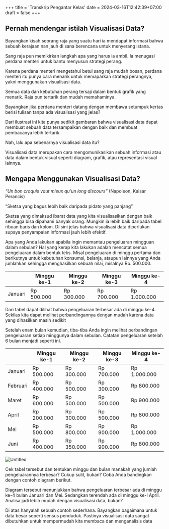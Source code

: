 +++
title = 'Transkrip Pengantar Kelas'
date = 2024-03-16T12:42:39+07:00
draft = false
+++

## Pernah mendengar istilah Visualisasi Data?

Bayangkan kisah seorang raja yang suatu hari ia mendapat informasi bahwa sebuah kerajaan nan jauh di sana berencana untuk menyerang istana.

Sang raja pun memikirkan langkah apa yang harus ia ambil. Ia menugasi perdana menteri untuk bantu menyusun strategi perang.

Karena perdana menteri mengetahui betul sang raja mudah bosan, perdana menteri itu punya cara menarik untuk memaparkan strategi perangnya, yakni menggunakan visualisasi data.

Semua data dan kebutuhan perang tersaji dalam bentuk grafik yang menarik. Raja pun tertarik dan mudah memahaminya.

Bayangkan jika perdana menteri datang dengan membawa setumpuk kertas berisi tulisan tanpa ada visualisasi yang jelas?

Dari ilustrasi ini kita punya sedikit gambaran bahwa visualisasi data dapat membuat sebuah data tersampaikan dengan baik dan membuat pembacanya lebih tertarik.

Nah, lalu apa sebenarnya visualisasi data itu?

Visualisasi data merupakan cara mengomunikasikan sebuah informasi atau data dalam bentuk visual seperti diagram, grafik, atau representasi visual lainnya.

## **Mengapa Menggunakan Visualisasi Data?**

*“Un bon croquis vaut mieux qu’un long discours”* (Napoleon, Kaisar Perancis)

“Sketsa yang bagus lebih baik daripada pidato yang panjang”

Sketsa yang dimaksud ibarat data yang kita visualisasikan dengan baik sehingga bisa dipahami banyak orang. Mungkin ia lebih baik daripada tabel ribuan baris dan kolom. Di sini jelas bahwa visualisasi data diperlukan supaya penyampaian informasi jauh lebih efektif.

Apa yang Anda lakukan apabila ingin memantau pengeluaran mingguan dalam sebulan? Hal yang kerap kita lakukan adalah mencatat semua pengeluaran dalam bentuk teks. Misal pengeluaran di minggu pertama dan berikutnya untuk kebutuhan konsumsi, belanja, ataupun lainnya yang Anda jumlahkan sehingga menghasilkan sebuah nilai, misalnya Rp. 500.000.

|  | Minggu ke-1 | Minggu ke-2 | Minggu ke-3 | Minggu ke-4 |
| --- | --- | --- | --- | --- |
| Januari | Rp 500.000 | Rp 300.000 | Rp 700.000 | Rp 1.000.000 |

Dari tabel dapat dilihat bahwa pengeluaran terbesar ada di minggu ke-4. Sekilas kita dapat melihat perbandingannya dengan mudah karena data yang dihasilkan masih sedikit

Setelah enam bulan kemudian, tiba-tiba Anda ingin melihat perbandingan pengeluaran setiap minggunya dalam sebulan. Catatan pengeluaran setelah 6 bulan menjadi seperti ini.

|  | Minggu ke-1 | Minggu ke-2 | Minggu ke-3 | Minggu ke-4 |
| --- | --- | --- | --- | --- |
| Januari | Rp 500.000 | Rp 300.000 | Rp 700.000 | Rp 1.000.000 |
| Februari | Rp 400.000 | Rp 500.000 | Rp 300.000 | Rp 800.000 |
| Maret | Rp 600.000 | Rp 500.000 | Rp 500.000 | Rp 900.000 |
| April | Rp 200.000 | Rp 300.000 | Rp 500.000 | Rp 800.000 |
| Mei | Rp 500.000 | Rp 800.000 | Rp 900.000 | Rp 1.000.000 |
| Juni | Rp 400.000 | Rp 350.000 | Rp 900.000 | Rp 800.000 |

![Untitled](https://prod-files-secure.s3.us-west-2.amazonaws.com/3fd570ae-ef42-4f48-8b3f-a3e833c91d04/38c44cf5-0f3b-4e7e-bc82-42b5014c4772/Untitled.png)

Cek tabel tersebut dan tentukan minggu dan bulan manakah yang jumlah pengeluarannya terbesar? Cukup sulit, bukan? Coba Anda bandingkan dengan contoh diagram berikut.

Diagram tersebut menunjukkan bahwa pengeluaran terbesar ada di minggu ke-4 bulan Januari dan Mei. Sedangkan terendah ada di minggu ke-I April. Analisa jadi lebih mudah dengan visualisasi data, bukan?

Di atas hanyalah sebuah contoh sederhana. Bayangkan bagaimana untuk data besar seperti sensus penduduk. Pastinya visualisasi data sangat dibutuhkan untuk mempermudah kita membaca dan menganalisis data
